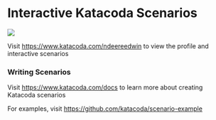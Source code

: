 # Interactive Katacoda Scenarios

[![](http://shields.katacoda.com/katacoda/ndeereedwin/count.svg)](https://www.katacoda.com/ndeereedwin "Get your profile on Katacoda.com")

Visit https://www.katacoda.com/ndeereedwin to view the profile and interactive scenarios

### Writing Scenarios
Visit https://www.katacoda.com/docs to learn more about creating Katacoda scenarios

For examples, visit https://github.com/katacoda/scenario-example
